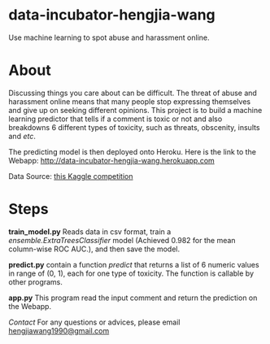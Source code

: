 # data-incubator-hengjia-wang
Use machine learning to spot abuse and harassment online.

# About
Discussing things you care about can be difficult. The threat of abuse and harassment online means that many people stop expressing themselves and give up on seeking different opinions. This project is to build a machine learning predictor that tells if a comment is toxic or not and also breakdowns 6 different types of toxicity, such as threats, obscenity, insults and *etc*. 

The predicting model is then deployed onto Heroku. Here is the link to the Webapp: <a href="http://data-incubator-hengjia-wang.herokuapp.com">
  http://data-incubator-hengjia-wang.herokuapp.com </a>
  
Data Source: <a href="https://www.kaggle.com/c/jigsaw-toxic-comment-classification-challenge/data">
 this Kaggle competition </a>
 
# Steps

**train_model.py**
Reads data in csv format, train a *ensemble.ExtraTreesClassifier* model (Achieved 0.982 for the mean column-wise ROC AUC.), and then save the model.

**predict.py**
contain a function *predict* that returns a list of 6 numeric values in range of (0, 1), each for one type of toxicity. The function is callable by other programs.

**app.py**
This program read the input comment and return the prediction on the Webapp.

*Contact*
For any questions or advices, please email <hengjiawang1990@gmail.com>
